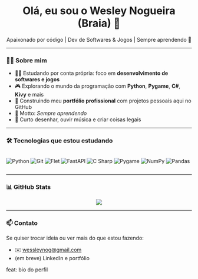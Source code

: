 <h1 align="center">Olá, eu sou o Wesley Nogueira (Braia) 👋</h1>

<p align="center">Apaixonado por código | Dev de Softwares & Jogos | Sempre aprendendo 🚀</p>

---

### 🧑‍💻 Sobre mim

- 👨‍💻 Estudando por conta própria: foco em **desenvolvimento de softwares e jogos**
- 🎮 Explorando o mundo da programação com **Python**, **Pygame**, **C#**, **Kivy** e mais
- 🎯 Construindo meu **portfólio profissional** com projetos pessoais aqui no GitHub
- 🧠 Motto: *Sempre aprendendo*
- 🎨 Curto desenhar, ouvir música e criar coisas legais

---

### 🛠️ Tecnologias que estou estudando

<div style="display: flex; gap: 10px;">
  
![Python](https://img.shields.io/badge/-Python-3776AB?style=for-the-badge&logo=python&logoColor=white)
![Git](https://img.shields.io/badge/-Git-F05032?style=for-the-badge&logo=git&logoColor=white)
![Flet](https://img.shields.io/badge/-Flet-009688?style=for-the-badge&logo=flask&logoColor=white)
![FastAPI](https://img.shields.io/badge/-FastAPI-FF914D?style=for-the-badge&logo=fastapi&logoColor=white)
![C Sharp](https://img.shields.io/badge/-C%23-239120?style=for-the-badge&logo=c-sharp&logoColor=white)
![Pygame](https://img.shields.io/badge/-Pygame-1B1E23?style=for-the-badge&logo=python&logoColor=white)
![NumPy](https://img.shields.io/badge/-NumPy-013243?style=for-the-badge&logo=numpy&logoColor=white)
![Pandas](https://img.shields.io/badge/-Pandas-150458?style=for-the-badge&logo=pandas&logoColor=white)

</div>

---

### 📊 GitHub Stats

<div align="center">
  <img src="https://github-readme-stats.vercel.app/api?username=braaia&show_icons=true&theme=tokyonight&hide_title=true" />
</div>

---

### 📫 Contato

Se quiser trocar ideia ou ver mais do que estou fazendo:

- ✉️ wessleynog@gmail.com
- (em breve) LinkedIn e portfólio

feat: bio do perfil
